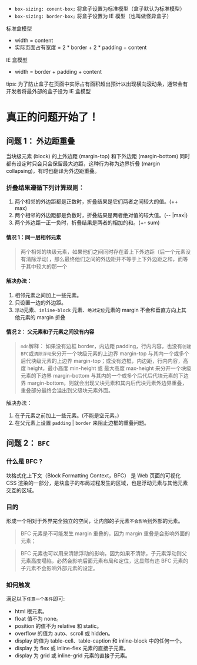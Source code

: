 - `box-sizing: conent-box;` 将盒子设置为标准模型（盒子默认为标准模型）
- `box-sizing: border-box;` 将盒子设置为 IE 模型（也叫做怪异盒子）

标准盒模型

- width = content
- 实际页面占有宽度 = 2 \* border + 2 \* padding + content

IE 盒模型

- width = border + padding + content

tips: 为了防止盒子在页面中实际占有面积超出预计以出现横向滚动条，通常会有开发者将最外部的盒子设为 IE 盒模型

# 真正的问题开始了！

## 问题 1： 外边距重叠

当块级元素 (block) 的上外边距 (margin-top) 和下外边距 (margin-bottom) 同时都有设定时只会只会保留最大边距，这种行为称为边界折叠 (margin collapsing)，有时也翻译为外边距重叠。

### 折叠结果遵循下列计算规则：

1. 两个相邻的外边距都是正数时，折叠结果是它们两者之间较大的值。(++ max)
2. 两个相邻的外边距都是负数时，折叠结果是两者绝对值的较大值。(-- |max|)
3. 两个外边距一正一负时，折叠结果是两者的相加的和。(+- sum)

#### 情况 1：同一层相邻元素

> 两个相邻的块级元素，如果他们之间同时存在着上下外边距（后一个元素没有清除浮动），那么最终他们之间的外边距并不等于上下外边距之和，而等于其中较大的那一个

#### 解决办法：

1. 相邻元素之间加上一些元素。
2. 只设置一边的外边距。
3. `浮动`元素、`inline-block` 元素、`绝对定位`元素的 margin 不会和垂直方向上其他元素的 margin 折叠

#### 情况 2： 父元素和子元素之间没有内容

> `mdn`解释： 如果没有边框 border，内边距 padding，行内内容，也没有`创建BFC`或`清除浮动`来分开一个块级元素的上边界 margin-top 与其内一个或多个后代块级元素的上边界 margin-top；或没有边框，内边距，行内内容，高度 height，最小高度 min-height 或 最大高度 max-height 来分开一个块级元素的下边界 margin-bottom 与其内的一个或多个后代后代块元素的下边界 margin-bottom，则就会出现父块元素和其内后代块元素外边界重叠，重叠部分最终会溢出到父级块元素外面。

解决办法：

1. 在子元素之前加上一些元素。(不能是空元素。)
2. 在父元素上设置 `padding` | `border` 来阻止边框的重叠问题。

## 问题 2： `BFC`

### 什么是 BFC ?

块格式化上下文（Block Formatting Context，BFC） 是 Web 页面的可视化 CSS 渲染的一部分，是块盒子的布局过程发生的区域，也是浮动元素与其他元素交互的区域。

### 目的

形成一个相对于外界完全独立的空间，让内部的子元素`不会影响`到外部的元素。

> BFC 元素是不可能发生 margin 重叠的，因为 margin 重叠是会影响外面的元素；

> BFC 元素也可以用来清除浮动的影响，因为如果不清除，子元素浮动则父元素高度塌陷，必然会影响后面元素布局和定位，这显然有违 BFC 元素的子元素不会影响外部元素的设定。

### 如何触发

满足以下`任意一个条件`即可:

- html 根元素。
- float 值不为 none。
- position 的值不为 relative 和 static。
- overflow 的值为 auto、scroll 或 hidden。
- display 的值为 table-cell、table-caption 和 inline-block 中的任何一个。
- display 为 flex 或 inline-flex 元素的直接子元素。
- display 为 grid 或 inline-grid 元素的直接子元素。
